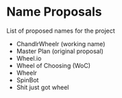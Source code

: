 # Name Proposals

List of proposed names for the project

* ChandlrWheelr (working name)
* Master Plan (original proposal)
* Wheel.io
* Wheel of Choosing (WoC)
* Wheelr
* SpinBot
* Shit just got wheel